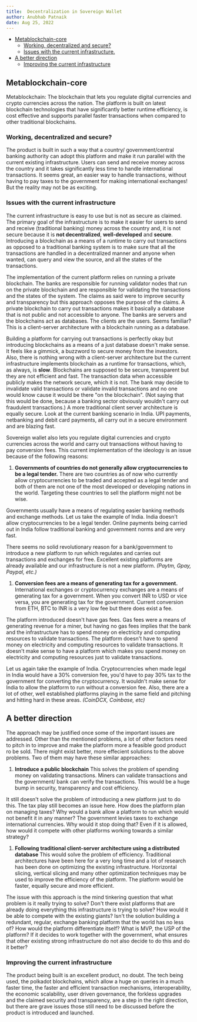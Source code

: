 ```yaml
---
title:  Decentralization in Sovereign Wallet
author: Anubhab Patnaik
date: Aug 25, 2022
---
```

- [Metablockchain-core](#metablockchain-core)
  - [Working, decentralized and secure?](#working-decentralized-and-secure)
  - [Issues with the current infrastructure.](#issues-with-the-current-infrastructure)
- [A better direction](#a-better-direction)
  - [Improving the current infrastructure](#improving-the-current-infrastructure)


## Metablockchain-core

Metablockchain: The blockchain that lets you regulate digital currencies and crypto currencies across the nation. The platform is built on latest blockchain technologies that have significantly better runtime efficiency, is cost effective and supports parallel faster transactions when compared to other traditional blockchains.

### Working, decentralized and secure?

The product is built in such a way that a country/ government/central banking authority can adopt this platform and make it run parallel with the current existing infrastructure. Users can send and receive money across the country and it takes significantly less time to handle international transactions. It seems great, an easier way to handle transactions, without having to pay taxes to the government for making international exchanges! But the reality may not be as exciting.

### Issues with the current infrastructure

The current infrastructure is easy to use but is not as secure as claimed. The primary goal of the infrastructure is to make it easier for users to send and receive (traditional banking) money across the country and, it is not secure because it is **not decentralized**, **well-developed** and **secure**. Introducing a blockchain as a means of a runtime to carry out transactions as opposed to a traditional banking system is to make sure that all the transactions are handled in a decentralized manner and anyone when wanted, can query and view the source, and all the states of the transactions.

The implementation of the current platform relies on running a private blockchain. The banks are responsible for running validator nodes that run on the private blockchain and are responsible for validating the transactions and the states of the system. The claims as said were to improve security and transparency but this approach opposes the purpose of the claims. A private blockchain to carry out transactions makes it basically a database that is not public and not accessible to anyone. The banks are servers and the blockchains act as databases. The clients are the users. Seems familiar? This is a client-server architecture with a blockchain running as a database.

Building a platform for carrying out transactions is perfectly okay but introducing blockchains as a means of a just database doesn't make sense. It feels like a gimmick, a buzzword to secure money from the investors. Also, there is nothing wrong with a client-server architecture but the current infrastructure implements blockchain as a runtime for transactions, which, as always, is **slow**. Blockchains are supposed to be secure, transparent but they are not efficient and fast. The  transaction data when accessible publicly makes the network secure, which it is not. The bank may decide to invalidate valid transactions or validate invalid transactions and no one would know cause it would be there "on the blockchain". (Not saying that this would be done, because a banking sector obviously wouldn't carry out fraudulent transactions.) A more traditional client server architecture is equally secure. Look at the current banking scenario in India. UPI payments, netbanking and debit card payments, all carry out in a secure environment and are blazing fast.

Sovereign wallet also lets you regulate digital currencies and crypto currencies across the world and carry out transactions without having to pay conversion fees. This current implementation of the ideology is an issue because of the following reasons:

1. **Governments of countries do not generally allow cryptocurrencies to be a legal tender.** There are two countries as of now who currently allow cryptocurrencies to be traded and accepted as a legal tender and both of them are not one of the most developed or developing nations in the world. Targeting these countries to sell the platform might not be wise.

 Governments usually have a means of regulating easier banking methods and exchange methods. Let us take the example of India. India doesn't allow cryptocurrencies to be a legal tender. Online payments being carried out in India follow traditional banking and government norms and are very fast.

 There seems no solid revolutionary reason for a bank/government to introduce a new platform to run which regulates and carries out transactions and exchanges for free. Excellent existing platforms are already available and our infrastructure is not a new platform. *(Paytm, Gpay, Paypal, etc.)*

1. **Conversion fees are a means of generating tax for a government.** International exchanges or cryptocurrency exchanges are a means of generating tax for a government. When you convert INR to USD or vice versa, you are generating tax for the government. Current conversion from ETH, BTC to INR is a very low fee but there does exist a fee.

 The platform introduced doesn't have gas fees. Gas fees were a means of generating revenue for a miner, but having no gas fees implies that the bank and the infrastructure has to spend money on electricity and computing resources to validate transactions. The platform doesn't have to spend money on electricity and computing resources to validate transactions. It doesn't make sense to have a platform which makes you spend money on electricity and computing resources just to validate transactions.

 Let us again take the example of India. Cryptocurrencies when made legal in India would have a 30% conversion fee, you'd have to pay 30% tax to the government for converting the cryptocurrency. It wouldn't make sense for India to allow the platform to run without a conversion fee. Also, there are a lot of other, well established platforms playing in the same field and pitching and hitting hard in these areas. *(CoinDCX, Coinbase, etc)*

## A better direction  

The approach may be justified once some of the important issues are addressed. Other than the mentioned problems, a lot of other factors need to pitch in to improve and make the platform more a feasible good product ro be sold. There might exist better, more effecient solutions to the above problems. Two of them may have these similar approaches:

1. **Introduce a public blockchain** This solves the problem of spending money on validating transactions. Miners can validate transactions and the government/ bank can verify the transactions. This would be a huge bump in security, transparency and cost efficiency.

 It still doesn't solve the problem of introducing a new platform just to do this. The tax play still becomes an issue here. How does the platform plan on managing taxes? Why would a bank allow a platform to run which would not benefit it in any manner? The government levies taxes to exchange international currencies. Why would it stop doing that? Even if it is allowed, how would it compete with other platforms working towards a similar strategy?

1. **Following traditional client-server architecture using a distributed database** This would solve the problem of efficiency. Traditional architectures have been here for a very long time and a lot of research has been done on optimizing the existing infrastructure. Horizontal slicing, vertical slicing and many other optimization techniques may be used to improve the efficiency of the platform. The platform would be faster, equally secure and more efficient.

 The issue with this approach is the mind tinkering question that what problem is it really trying to solve? Don't there exist platforms that are already doing everything this infrastructure is trying to solve? How would it be able to compete with the existing giants? Isn't the solution  building a redundant, regular, exchange banking platform that the world has no less of?  How would the platform differentiate itself? What is MVP, the USP of the platform? If it decides to work together with the government, what ensures that other existing strong infrastructure do not also decide to do this and do it better?

### Improving the current infrastructure

The product being built is an excellent product, no doubt. The tech being used, the polkadot blockchains, which allow a huge on queries in a much faster time, the faster and efficient transaction mechanisms, interoperability, the economic scalability, user driven governance, the forkless upgrades and the claimed security and transparency, are a step in the right direction, but there are grave issues those still need to be discussed before the product is introduced and launched.
